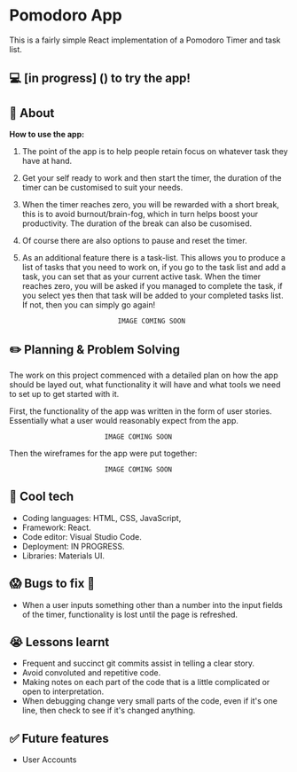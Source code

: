 # Pomodoro App

This is a fairly simple React implementation of a Pomodoro Timer and task list.

## :computer: [in progress] () to try the app!

## :page_facing_up: About

**How to use the app:**

1.  The point of the app is to help people retain focus on whatever task they have at hand.
1.  Get your self ready to work and then start the timer, the duration of the timer can be customised to suit your needs.
1.  When the timer reaches zero, you will be rewarded with a short break, this is to avoid burnout/brain-fog, which in turn helps boost your productivity. The duration of the break can also be cusomised.
1.  Of course there are also options to pause and reset the timer.
1.  As an additional feature there is a task-list. This allows you to produce a list of tasks that you need to work on, if you go to the task list and add a task, you can set that as your current active task. When the timer reaches zero, you will be asked if you managed to complete the task, if you select yes then that task will be added to your completed tasks list. If not, then you can simply go again!

                                IMAGE COMING SOON

    <!-- <img src="./resources/app_screenshot.png" alt="image of the app" width="auto" height="auto"> -->

## :pencil2: Planning & Problem Solving

The work on this project commenced with a detailed plan on how the app should be layed out, what functionality it will have and what tools we need to set up to get started with it.

First, the functionality of the app was written in the form of user stories. Essentially what a user would reasonably expect from the app.

<!-- ![image of the user stories for the app](./resources/user_stories.png) -->

                            IMAGE COMING SOON

Then the wireframes for the app were put together:

<!-- ![image of the wireframes for the app](./resources/wire-frame.png)
![image of the wireframes for the app](./resources/Project_3,_Entry,_SignUp,_Login.png) -->

                            IMAGE COMING SOON

## :rocket: Cool tech

- Coding languages: HTML, CSS, JavaScript,
- Framework: React.
- Code editor: Visual Studio Code.
- Deployment: IN PROGRESS.
- Libraries: Materials UI.

## :scream: Bugs to fix :poop:

- When a user inputs something other than a number into the input fields of the timer, functionality is lost until the page is refreshed.

## :sob: Lessons learnt

- Frequent and succinct git commits assist in telling a clear story.
- Avoid convoluted and repetitive code.
- Making notes on each part of the code that is a little complicated or open to interpretation.
- When debugging change very small parts of the code, even if it's one line, then check to see if it's changed anything.

## :white_check_mark: Future features

- User Accounts
